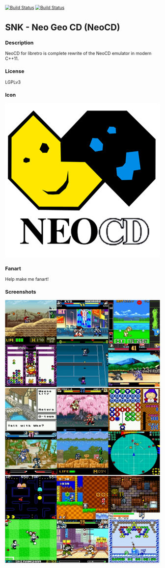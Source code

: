 [![Build Status](https://travis-ci.org/kodi-game/game.libretro.neocd.svg?branch=master)](https://travis-ci.org/kodi-game/game.libretro.neocd)
[![Build Status](https://ci.appveyor.com/api/projects/status/github/kodi-game/game.libretro.neocd?svg=true)](https://ci.appveyor.com/project/kodi-game/game-libretro-neocd)

# SNK - Neo Geo CD (NeoCD)

### Description

NeoCD for libretro is complete rewrite of the NeoCD emulator in modern C++11.

### License

LGPLv3

### Icon

![Icon](game.libretro.neocd/resources/icon.png)

### Fanart

Help make me fanart!

### Screenshots

![Screenshot](game.libretro.neocd/resources/screenshot-01.jpg)
![Screenshot](game.libretro.neocd/resources/screenshot-02.jpg)
![Screenshot](game.libretro.neocd/resources/screenshot-03.jpg)
